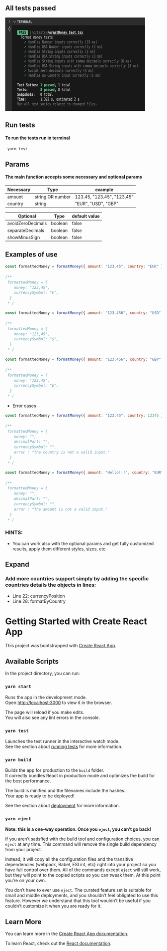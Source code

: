 ## All tests passed

<div>
  <img src='./src/images/money_Format_Tests.png' height="300px" width="450px">
</div>

## Run tests

#### To run the tests run in terminal

```
 yarn test
```

## Params

#### The main function accepts some necessary and optional params

| Necessary | Type             | example                    |
| --------- | ---------------- | -------------------------- |
| amount    | string OR number | 123.45, "123.45", "123,45" |
| country   | string           | "EUR", "USD", "GBP"        |

| Optional          | Type    | default value |
| ----------------- | ------- | ------------- |
| avoidZeroDecimals | boolean | false         |
| separateDecimals  | boolean | false         |
| showMinusSign     | boolean | false         |

## Examples of use

```javascript
const formattedMoney = formatMoney({ amount: "123.45", country: "EUR" })

/**
 formattedMoney = {
    money: "123,45",
    currencySymbol: "€",
  }
 * /
```

```javascript
const formattedMoney = formatMoney({ amount: "123.456", country: "USD" })

/**
 formattedMoney = {
    money: "123,45",
    currencySymbol: "$",
  }
 * /
```

```javascript
const formattedMoney = formatMoney({ amount: "123.456", country: "GBP" })

/**
 formattedMoney = {
    money: "123,45",
    currencySymbol: "£",
  }
 * /
```

- Error cases

```javascript
const formattedMoney = formatMoney({ amount: "123.45", country: 12345 })

/**
 formattedMoney = {
    money: "",
    decimalPart: "",
    currencySymbol: "",
    error : "The country is not a valid input."
  }
 * /
```

```javascript
const formattedMoney = formatMoney({ amount: "Hello!!!", country: "EUR" })

/**
 formattedMoney = {
    money: "",
    decimalPart: "",
    currencySymbol: "",
    error : "The amount is not a valid input."
  }
 * /
```

### HINTS:

- You can work also with the optional params and get fully customized results, apply them different styles, sizes, etc.

## Expand

### Add more countries support simply by adding the specific countries details the objects in lines:

- Line 22: currencyPosition
- Line 28: formatByCountry

# Getting Started with Create React App

This project was bootstrapped with [Create React App](https://github.com/facebook/create-react-app).

## Available Scripts

In the project directory, you can run:

### `yarn start`

Runs the app in the development mode.\
Open [http://localhost:3000](http://localhost:3000) to view it in the browser.

The page will reload if you make edits.\
You will also see any lint errors in the console.

### `yarn test`

Launches the test runner in the interactive watch mode.\
See the section about [running tests](https://facebook.github.io/create-react-app/docs/running-tests) for more information.

### `yarn build`

Builds the app for production to the `build` folder.\
It correctly bundles React in production mode and optimizes the build for the best performance.

The build is minified and the filenames include the hashes.\
Your app is ready to be deployed!

See the section about [deployment](https://facebook.github.io/create-react-app/docs/deployment) for more information.

### `yarn eject`

**Note: this is a one-way operation. Once you `eject`, you can’t go back!**

If you aren’t satisfied with the build tool and configuration choices, you can `eject` at any time. This command will remove the single build dependency from your project.

Instead, it will copy all the configuration files and the transitive dependencies (webpack, Babel, ESLint, etc) right into your project so you have full control over them. All of the commands except `eject` will still work, but they will point to the copied scripts so you can tweak them. At this point you’re on your own.

You don’t have to ever use `eject`. The curated feature set is suitable for small and middle deployments, and you shouldn’t feel obligated to use this feature. However we understand that this tool wouldn’t be useful if you couldn’t customize it when you are ready for it.

## Learn More

You can learn more in the [Create React App documentation](https://facebook.github.io/create-react-app/docs/getting-started).

To learn React, check out the [React documentation](https://reactjs.org/).
